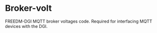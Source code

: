 # Broker-volt
FREEDM-DGI MQTT broker voltages code. Required for interfacing MQTT devices with the DGI.
